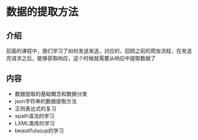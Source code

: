 # 数据的提取方法
## 介绍
前面的课程中，我们学习了如何发送发送，对应的，回顾之前的爬虫流程，在发送完请求之后，能够获取响应，这个时候就需要从响应中提取数据了


## 内容
- 数据提取的基础概念和数据分类
- json字符串的数据提取方法
- 正则表达式的复习
- xpath语法的学习
- LXML类库的学习
- beautifulsoup的学习

